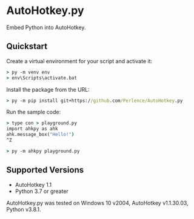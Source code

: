 # AutoHotkey.py

Embed Python into AutoHotkey.

## Quickstart

Create a virtual environment for your script and activate it:

```bat
> py -m venv env
> env\Scripts\activate.bat
```

Install the package from the URL:

```bat
> py -m pip install git+https://github.com/Perlence/AutoHotkey.py
```

Run the sample code:

```bat
> type con > playground.py
import ahkpy as ahk
ahk.message_box("Hello!")
^Z

> py -m ahkpy playground.py
```

## Supported Versions

- AutoHotkey 1.1
- Python 3.7 or greater

AutoHotkey.py was tested on Windows 10 v2004, AutoHotkey v1.1.30.03, Python v3.8.1.
